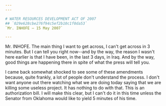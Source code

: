 ```yaml
---
---

# WATER RESOURCES DEVELOPMENT ACT OF 2007
## `029e628cbe276f94c5ef2b10c1f0da53`
`Mr. INHOFE — 15 May 2007`

---
```



Mr. INHOFE. The main thing I want to get across, I can't get across 
in 3 minutes. But I can tell you right now--and by the way, the reason 
I wasn't here earlier is that I have been, in the last 3 days, in Iraq. 
And by the way, good things are happening there in spite of what the 
press will tell you.

I came back somewhat shocked to see some of these amendments because, 
quite frankly, a lot of people don't understand the process. I don't 
want anyone out there watching what we are doing today saying that we 
are killing some useless project. It has nothing to do with that. This 
is an authorization bill. I will make this clear, but I can't do it in 
this time unless the Senator from Oklahoma would like to yield 5 
minutes of his time.